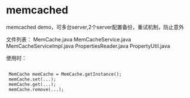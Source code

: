 memcached
=========

memcached demo，可多台server,2个server配置备份，重试机制，防止意外

文件列表：
MemCache.java
MemCacheService.java
MemCacheServiceImpl.java
PropertiesReader.java
PropertyUtil.java

使用时：
<pre><code>
 MemCache memCache = MemCache.getInstance();
 memCache.set(...);
 memCache.get(...);
 memCache.remove(...);
</code></pre>

